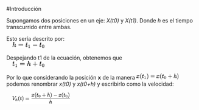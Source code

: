 #Introducción

Supongamos dos posiciones en un eje: *X(t0)* y *X(t1)*. Donde *h* es el tiempo transcurrido entre ambas.

Esto sería descrito por:  
&nbsp;&nbsp;&nbsp;&nbsp;<img src="eq1.png" height=16>

Despejando t1 de la ecuación, obtenemos que  
&nbsp;&nbsp;&nbsp;&nbsp;<img src="eq2.png" height=16>

Por lo que considerando la posición **x** de la manera <img src="eq3.png" height=16>
podemos renombrar *x(t0)* y *x(t0+h)* y escribirlo como la velocidad:

&nbsp;&nbsp;&nbsp;&nbsp;<img src="eq4.png" height=30>
